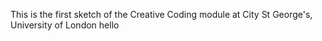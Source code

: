 This is the first sketch of the Creative Coding module at City St George's, University of London
hello

